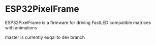 # ESP32PixelFrame
ESP32PixelFrame is a firmware for driving FastLED compatible matrices with animations

master is currently euqal to dev branch
